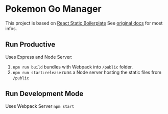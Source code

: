 # Pokemon Go Manager

This project is based on [React Static Boilerplate](https://github.com/kriasoft/react-static-boilerplate)
See [original docs](README-boilerplate.md) for most infos.

## Run Productive
Uses Express and Node Server:
  1. `npm run build` bundles with Webpack into `/public` folder.
  2. `npm run start:release` runs a Node server hosting the static files from `/public`

## Run Development Mode
Uses Webpack Server
`npm start`
